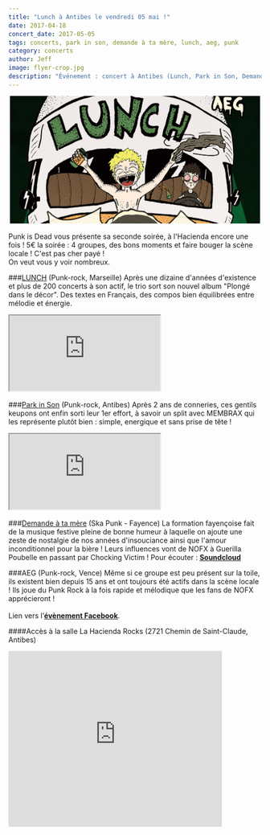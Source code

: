```yaml
---
title: "Lunch à Antibes le vendredi 05 mai !"
date: 2017-04-18
concert_date: 2017-05-05
tags: concerts, park in son, demande à ta mère, lunch, aeg, punk
category: concerts
author: Jeff
image: flyer-crop.jpg
description: "Événement : concert à Antibes (Lunch, Park in Son, Demande à ta mère et AEG) le 5 mai / PAF 5€"
---
```


[![Flyer](2017-04-18-lunch-a-antibes-le-vendredi-05-mai/flyer-crop.jpg)](2017-04-18-lunch-a-antibes-le-vendredi-05-mai/flyer.png)

Punk is Dead vous présente sa seconde soirée, à l'Hacienda encore une fois !
5€ la soirée : 4 groupes, des bons moments et faire bouger la scène locale ! C'est pas cher payé !
<br/>
On veut vous y voir nombreux.
<br/>

###[LUNCH](https://www.facebook.com/lunchlunch/) (Punk-rock, Marseille)
Après une dizaine d'années d'existence et plus de 200 concerts à son actif, le trio sort son nouvel album "Plongé dans le décor". Des textes en Français, des compos bien équilibrées entre mélodie et énergie.
<iframe class="bandcamp-large" src="https://bandcamp.com/EmbeddedPlayer/album=2760062356/size=large/bgcol=333333/linkcol=0f91ff/tracklist=false/artwork=small/transparent=true/" seamless><a href="https://lunch.bandcamp.com/album/plong-dans-le-d-cor-2017">PLONGÉ DANS LE DÉCOR (2017) by LUNCH</a></iframe>
<br/>


###[Park in Son](https://www.facebook.com/parkinsonpunk/) (Punk-rock, Antibes)
Après 2 ans de conneries, ces gentils keupons ont enfin sorti leur 1er effort, à savoir un split avec MEMBRAX qui les représente plutôt bien : simple, energique et sans prise de tête !
<iframe class="bandcamp-large" src="https://bandcamp.com/EmbeddedPlayer/album=578129701/size=large/bgcol=333333/linkcol=0f91ff/tracklist=false/artwork=small/transparent=true/" seamless><a href="https://parkinsonpunkrock.bandcamp.com/album/membrax-park-in-son">Membrax / Park in Son by Park in Son</a></iframe>
<br/>

###[Demande à ta mère](https://www.facebook.com/datmpunkrock/) (Ska Punk - Fayence)
La formation fayençoise fait de la musique festive pleine de bonne humeur à laquelle on ajoute une zeste de nostalgie de nos années d'insouciance ainsi que l'amour inconditionnel pour la bière ! Leurs influences vont de NOFX à Guerilla Poubelle en passant par Chocking Victim !
Pour écouter : [**Soundcloud**](https://soundcloud.com/demande-a-ta-m-re)
<br/>


###AEG (Punk-rock, Vence)
Même si ce groupe est peu présent sur la toile, ils existent bien depuis 15 ans et ont toujours été actifs dans la scène locale ! Ils joue du Punk Rock à la fois rapide et mélodique que les fans de NOFX apprécieront !
<br/>
<br/>
Lien vers l’[**évènement Facebook**](https://www.facebook.com/events/647726272102496/).
<br/>

####Accès à la salle
La Hacienda Rocks (2721 Chemin de Saint-Claude, Antibes)

<iframe width="425" height="350" frameborder="0" scrolling="no" marginheight="0" marginwidth="0" src="https://www.openstreetmap.org/export/embed.html?bbox=7.085484266281129%2C43.60144943492461%2C7.089024782180787%2C43.60322664382881&amp;layer=mapnik&amp;marker=43.602338045939184%2C7.087254524230957" class="openstreetmap"></iframe>
